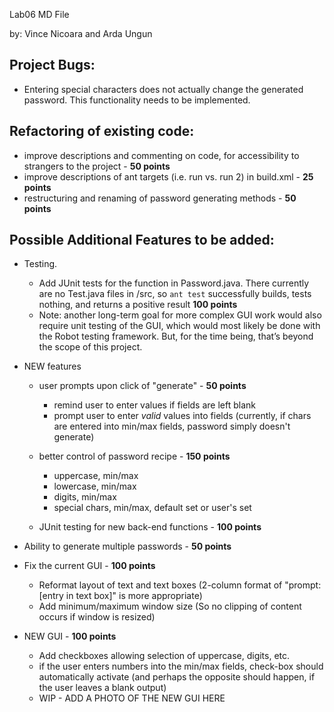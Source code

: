 Lab06 MD File

by: Vince Nicoara and Arda Ungun

## Project Bugs:
* Entering special characters does not actually change the generated password. This functionality needs to be implemented.

## Refactoring of existing code:
* improve descriptions and commenting on code, for accessibility to strangers to the project - **50 points**
* improve descriptions of ant targets (i.e. run vs. run 2) in build.xml - **25 points**
* restructuring and renaming of password generating methods - **50 points**

## Possible Additional Features to be added:
* Testing. 
	* Add JUnit tests for the function in Password.java. There currently are no Test.java files in /src, so ```ant test``` successfully builds, tests nothing, and returns a positive result **100 points**
	* Note: another long-term goal for more complex GUI work would also require unit testing of the GUI, which would most likely be done with the Robot testing framework. But, for the time being, that’s beyond the scope of this project.
* NEW features
	* user prompts upon click of "generate" - **50 points**
		* remind user to enter values if fields are left blank
		* prompt user to enter *valid* values into fields (currently, if chars are entered into min/max fields, password simply doesn't generate)

	* better control of password recipe - **150 points**
		* uppercase, min/max
		* lowercase, min/max
		* digits, min/max
		* special chars, min/max, default set or user's set

	* JUnit testing for new back-end functions - **100 points**
		
* Ability to generate multiple passwords - **50 points**

* Fix the current GUI - **100 points**
	* Reformat layout of text and text boxes (2-column format of "prompt: [entry in text box]" is more appropriate)
	* Add minimum/maximum window size (So no clipping of content occurs if window is resized)

* NEW GUI - **100 points**
	* Add checkboxes allowing selection of uppercase, digits, etc.
	* if the user enters numbers into the min/max fields, check-box should automatically activate (and perhaps the opposite should happen, if the user leaves a blank output)
	* WIP - ADD A PHOTO OF THE NEW GUI HERE
